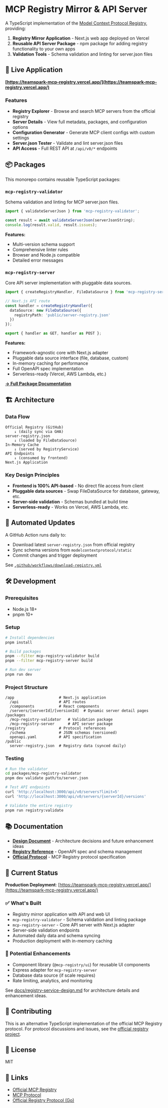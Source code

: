 # MCP Registry Mirror & API Server

A TypeScript implementation of the [Model Context Protocol Registry](https://github.com/modelcontextprotocol/registry), providing:

1. **Registry Mirror Application** - Next.js web app deployed on Vercel
2. **Reusable API Server Package** - npm package for adding registry functionality to your own apps
3. **Validation Tools** - Schema validation and linting for server.json files

## 🚀 Live Application

**[https://teamspark-mcp-registry.vercel.app/](https://teamspark-mcp-registry.vercel.app/)**

### Features

- **Registry Explorer** - Browse and search MCP servers from the official registry
- **Server Details** - View full metadata, packages, and configuration options  
- **Configuration Generator** - Generate MCP client configs with custom settings
- **Server.json Tester** - Validate and lint server.json files
- **API Access** - Full REST API at `/api/v0/*` endpoints

## 📦 Packages

This monorepo contains reusable TypeScript packages:

### `mcp-registry-validator`

Schema validation and linting for MCP server.json files.

```typescript
import { validateServerJson } from 'mcp-registry-validator';

const result = await validateServerJson(serverJsonString);
console.log(result.valid, result.issues);
```

**Features:**
- Multi-version schema support
- Comprehensive linter rules
- Browser and Node.js compatible
- Detailed error messages

### `mcp-registry-server`

Core API server implementation with pluggable data sources.

```typescript
import { createRegistryHandler, FileDataSource } from 'mcp-registry-server';

// Next.js API route
const handler = createRegistryHandler({
  dataSource: new FileDataSource({
    registryPath: 'public/server-registry.json'
  })
});

export { handler as GET, handler as POST };
```

**Features:**
- Framework-agnostic core with Next.js adapter
- Pluggable data source interface (file, database, custom)
- In-memory caching for performance
- Full OpenAPI spec implementation
- Serverless-ready (Vercel, AWS Lambda, etc.)

**[→ Full Package Documentation](packages/mcp-registry-server/README.md)**

## 🏗️ Architecture

### Data Flow

```
Official Registry (GitHub)
    ↓ (daily sync via GHA)
server-registry.json
    ↓ (loaded by FileDataSource)
In-Memory Cache
    ↓ (served by RegistryService)
API Endpoints
    ↓ (consumed by frontend)
Next.js Application
```

### Key Design Principles

- **Frontend is 100% API-based** - No direct file access from client
- **Pluggable data sources** - Swap FileDataSource for database, gateway, etc.
- **Server-side validation** - Schemas bundled at build time
- **Serverless-ready** - Works on Vercel, AWS Lambda, etc.

## 🔄 Automated Updates

A GitHub Action runs daily to:
- Download latest `server-registry.json` from official registry
- Sync schema versions from `modelcontextprotocol/static`
- Commit changes and trigger deployment

See [`.github/workflows/download-registry.yml`](.github/workflows/download-registry.yml)

## 🛠️ Development

### Prerequisites

- Node.js 18+
- pnpm 10+

### Setup

```bash
# Install dependencies
pnpm install

# Build packages
pnpm --filter mcp-registry-validator build
pnpm --filter mcp-registry-server build

# Run dev server
pnpm run dev
```

### Project Structure

```
/app                    # Next.js application
  /api                  # API routes
  /components           # React components
  /servers/[serverId]/[versionId]  # Dynamic server detail pages
/packages
  /mcp-registry-validator   # Validation package
  /mcp-registry-server      # API server package
/registry               # Protocol references
  /schema               # JSON schemas (versioned)
  openapi.yaml          # API specification
/public
  server-registry.json  # Registry data (synced daily)
```

### Testing

```bash
# Run the validator
cd packages/mcp-registry-validator
pnpm dev validate path/to/server.json

# Test API endpoints
curl 'http://localhost:3000/api/v0/servers?limit=5'
curl 'http://localhost:3000/api/v0/servers/{serverId}/versions'

# Validate the entire registry
pnpm run registry:validate
```

## 📚 Documentation

- [**Design Document**](docs/registry-service-design.md) - Architecture decisions and future enhancement ideas
- [**Registry Reference**](registry/README.md) - OpenAPI spec and schema management
- [**Official Protocol**](https://github.com/modelcontextprotocol/registry) - MCP Registry protocol specification

## 🎯 Current Status

**Production Deployment**: [https://teamspark-mcp-registry.vercel.app/](https://teamspark-mcp-registry.vercel.app/)

### ✅ What's Built

- Registry mirror application with API and web UI
- `mcp-registry-validator` - Schema validation and linting package
- `mcp-registry-server` - Core API server with Next.js adapter
- Server-side validation endpoints
- Automated daily data and schema syncing
- Production deployment with in-memory caching

### 🔮 Potential Enhancements

- Component library (`@mcp-registry/ui`) for reusable UI components
- Express adapter for `mcp-registry-server`
- Database data source (if scale requires)
- Rate limiting, analytics, and monitoring

See [docs/registry-service-design.md](docs/registry-service-design.md) for architecture details and enhancement ideas.

## 🤝 Contributing

This is an alternative TypeScript implementation of the official MCP Registry protocol. For protocol discussions and issues, see the [official registry project](https://github.com/modelcontextprotocol/registry).

## 📄 License

MIT

## 🔗 Links

- [Official MCP Registry](https://registry.modelcontextprotocol.io)
- [MCP Protocol](https://github.com/modelcontextprotocol)
- [Official Registry Protocol (Go)](https://github.com/modelcontextprotocol/registry)
